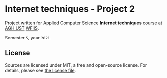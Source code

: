 # Internet techniques - Project 2

Project written for Applied Computer Science **Internet techniques** course at [AGH UST](https://www.agh.edu.pl/en) [WFiIS](https://www.fis.agh.edu.pl/en/).

Semester `5`, year `2021`.

## License

Sources are licensed under MIT, a free and open-source license. For details, please see [the license file](LICENSE.md).
